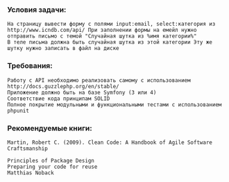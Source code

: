 ### Условия задачи:

	На страницу вывести форму с полями input:email, select:категория из http://www.icndb.com/api/ При заполнении формы на емейл нужно отправить письмо с темой "Случайная шутка из %имя категории%"
	В теле письма должна быть случайная шутка из этой категории Эту же шутку нужно записать в файл на диске

### Требования:

	Работу с API необходимо реализовать самому с использованием http://docs.guzzlephp.org/en/stable/
	Приложение должно быть на базе Symfony (3 или 4)
	Соответствие кода принципам SOLID
	Полное покрытие модульными и функциональными тестами с использованием phpunit

### Рекомендуемые книги:

	Martin, Robert C. (2009). Clean Code: A Handbook of Agile Software Craftsmanship

	Principles of Package Design
	Preparing your code for reuse
	Matthias Noback




